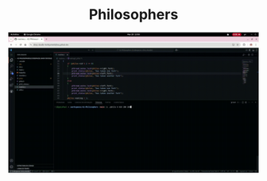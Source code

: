 <h1 align="center">Philosophers</h1>

<div align="center">
    <img src="preview_philo.gif">
</div>
